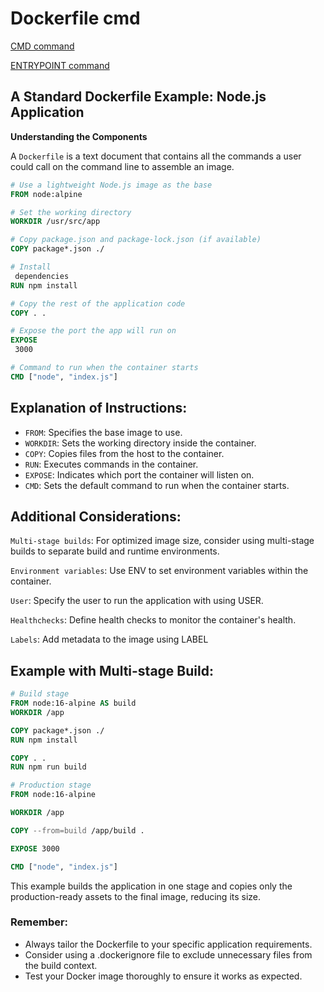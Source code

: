 # Dockerfile cmd

[CMD command](./doc/cmd/cmd.md)

[ENTRYPOINT command](./doc/entrypoint/entypoint.md)

## A Standard Dockerfile Example: Node.js Application

**Understanding the Components**

A `Dockerfile` is a text document that contains all the commands a user could call on the command line to assemble an image.

```Dockerfile
# Use a lightweight Node.js image as the base
FROM node:alpine

# Set the working directory
WORKDIR /usr/src/app

# Copy package.json and package-lock.json (if available)
COPY package*.json ./

# Install  
 dependencies
RUN npm install

# Copy the rest of the application code
COPY . .

# Expose the port the app will run on
EXPOSE  
 3000

# Command to run when the container starts
CMD ["node", "index.js"]
```

## Explanation of Instructions:

- `FROM`: Specifies the base image to use.
- `WORKDIR`: Sets the working directory inside the container.
- `COPY`: Copies files from the host to the container.
- `RUN`: Executes commands in the container.
- `EXPOSE`: Indicates which port the container will listen on.
- `CMD`: Sets the default command to run when the container starts.

## Additional Considerations:

`Multi-stage builds`: For optimized image size, consider using multi-stage builds to separate build and runtime environments.

`Environment variables`: Use ENV to set environment variables within the container.

`User`: Specify the user to run the application with using USER.

`Healthchecks`: Define health checks to monitor the container's health.

`Labels`: Add metadata to the image using LABEL

## Example with Multi-stage Build:

```Dockerfile
# Build stage
FROM node:16-alpine AS build
WORKDIR /app

COPY package*.json ./
RUN npm install

COPY . .
RUN npm run build

# Production stage
FROM node:16-alpine  

WORKDIR /app

COPY --from=build /app/build .

EXPOSE 3000

CMD ["node", "index.js"]
```
This example builds the application in one stage and copies only the production-ready assets to the final image, reducing its size.

### Remember:

- Always tailor the Dockerfile to your specific application requirements.
- Consider using a .dockerignore file to exclude unnecessary files from the build context.
- Test your Docker image thoroughly to ensure it works as expected.